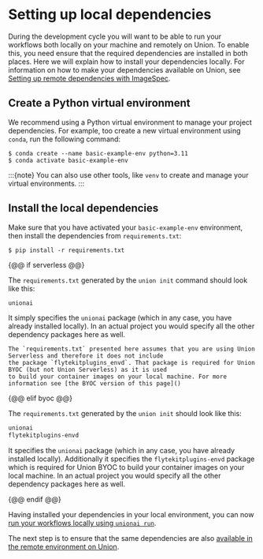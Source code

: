 # Setting up local dependencies

During the development cycle you will want to be able to run your workflows both locally on your machine and remotely on Union.
To enable this, you need ensure that the required dependencies are installed in both places.
Here we will explain how to install your dependencies locally.
For information on how to make your dependencies available on Union, see [Setting up remote dependencies with ImageSpec]().

## Create a Python virtual environment

We recommend using a Python virtual environment to manage your project dependencies.
For example, too create a new virtual environment using `conda`, run the following command:

```{code-block} shell
$ conda create --name basic-example-env python=3.11
$ conda activate basic-example-env
```
:::{note}
You can also use other tools, like `venv` to create and manage your virtual environments.
:::

## Install the local dependencies

Make sure that you have activated your `basic-example-env` environment, then install the dependencies from `requirements.txt`:

```{code-block} shell
$ pip install -r requirements.txt
```

{@@ if serverless @@}

The `requirements.txt` generated by the `union init` command should look like this:

```txt
unionai
```

It simply specifies the `unionai` package (which in any case, you have already installed locally).
In an actual project you would specify all the other dependency packages here as well.

```{note}
The `requirements.txt` presented here assumes that you are using Union Serverless and therefore it does not include
the package `flytekitplugins_envd`. That package is required for Union BYOC (but not Union Serverless) as it is used
to build your container images on your local machine. For more information see [the BYOC version of this page]()
```
{@@ elif byoc @@}

The `requirements.txt` generated by the `union init` should look like this:

```txt
unionai
flytekitplugins-envd
```

It specifies the `unionai` package (which in any case, you have already installed locally).
Additionally it specifies the `flytekitplugins-envd` package which is required for Union BYOC
to build your container images on your local machine.
In an actual project you would specify all the other dependency packages here as well.

{@@ endif @@}

Having installed your dependencies in your local environment, you can now [run your workflows locally using `unionai run`]().

The next step is to ensure that the same dependencies are also [available in the remote environment on Union]().
